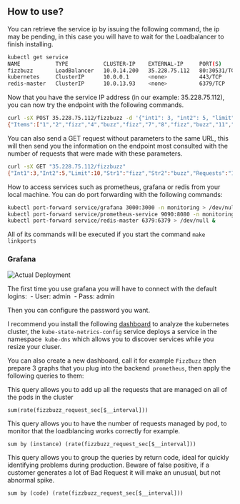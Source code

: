 ## How to use?

You can retrieve the service ip by issuing the following command, the ip may be pending, in this case you will have to wait for the Loadbalancer to finish installing.

```bash
kubectl get service
NAME           TYPE           CLUSTER-IP    EXTERNAL-IP     PORT(S)        AGE
fizzbuzz       LoadBalancer   10.0.14.200   35.228.75.112   80:30531/TCP   36h
kubernetes     ClusterIP      10.0.0.1      <none>          443/TCP        8d
redis-master   ClusterIP      10.0.13.93    <none>          6379/TCP       3d4h
```


Now that you have the service IP address (in our example: 35.228.75.112), you can now try the endpoint with the following commands.

```bash
curl -sX POST 35.228.75.112/fizzbuzz -d '{"int1": 3, "int2": 5, "limit" : 100, "str1": "fizz", "str2":"buzz"}'
{"Items":["1","2","fizz","4","buzz","fizz","7","8","fizz","buzz","11","fizz","13","14","fizzbuzz","16","17","fizz","19","buzz","fizz","22","23","fizz","buzz","26","fizz","28","29","fizzbuzz","31","32","fizz","34","buzz","fizz","37","38","fizz","buzz","41","fizz","43","44","fizzbuzz","46","47","fizz","49","buzz","fizz","52","53","fizz","buzz","56","fizz","58","59","fizzbuzz","61","62","fizz","64","buzz","fizz","67","68","fizz","buzz","71","fizz","73","74","fizzbuzz","76","77","fizz","79","buzz","fizz","82","83","fizz","buzz","86","fizz","88","89","fizzbuzz","91","92","fizz","94","buzz","fizz","97","98","fizz","buzz","101"]}
```

You can also send a GET request without parameters to the same URL, this will then send you the information on the endpoint most consulted with the number of requests that were made with these parameters.

```bash
curl -sX GET "35.228.75.112/fizzbuzz"
{"Int1":3,"Int2":5,"Limit":10,"Str1":"fizz","Str2":"buzz","Requests":"12123191"}
```

How to access services such as prometheus, grafana or redis from your local machine.
You can do port forwarding with the following commands:
```bash
kubectl port-forward service/grafana 3000:3000 -n monitoring > /dev/null &
kubectl port-forward service/prometheus-service 9090:8080 -n monitoring > /dev/null &
kubectl port-forward service/redis-master 6379:6379 > /dev/null &
```

All of its commands will be executed if you start the command `make linkports`

### Grafana

![Actual Deployment](https://raw.github.com/reversTeam/fizzbuzz-golang/master/docs/assets/dashboard.png)

The first time you use grafana you will have to connect with the default logins:
 - User: admin
 - Pass: admin

Then you can configure the password you want.

I recommend you install the following [dashboard](https://grafana.com/grafana/dashboards/8588) to analyze the kubernetes cluster, the `kube-state-netrics-config` service deploys a service in the namespace` kube-dns` which allows you to discover services while you resize your cluser.

You can also create a new dashboard, call it for example `FizzBuzz` then prepare 3 graphs that you plug into the backend` prometheus`, then apply the following queries to them:

This query allows you to add up all the requests that are managed on all of the pods in the cluster
```
sum(rate(fizzbuzz_request_sec[$__interval]))
```

This query allows you to have the number of requests managed by pod, to monitor that the loadblancing works correctly for example.
```
sum by (instance) (rate(fizzbuzz_request_sec[$__interval]))
```

This query allows you to group the queries by return code, ideal for quickly identifying problems during production. Beware of false positive, if a customer generates a lot of Bad Request it will make an unusual, but not abnormal spike.
```
sum by (code) (rate(fizzbuzz_request_sec[$__interval]))
```
